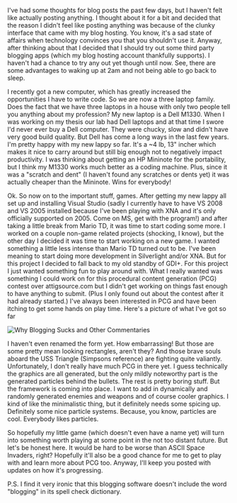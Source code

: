 I've had some thoughts for blog posts the past few days, but I haven't felt like actually posting anything. I thought about it for a bit and decided that the reason I didn't feel like posting anything was because of the clunky interface that came with my blog hosting. You know, it's a sad state of affairs when technology convinces you that you shouldn't use it. Anyway, after thinking about that I decided that I should try out some third party blogging apps (which my blog hosting account thankfully supports). I haven't had a chance to try any out yet though until now. See, there are some advantages to waking up at 2am and not being able to go back to sleep.

I recently got a new computer, which has greatly increased the opportunities I have to write code. So we are now a three laptop family. Does the fact that we have three laptops in a house with only two people tell you anything about my profession? My new laptop is a Dell M1330. When I was working on my thesis our lab had Dell laptops and at that time I swore I'd never ever buy a Dell computer. They were chucky, slow and didn't have very good build quality. But Dell has come a long ways in the last few years. I'm pretty happy with my new lappy so far. It's a ~4 lb, 13" incher which makes it nice to carry around but still big enough not to negatively impact productivity. I was thinking about getting an HP Mininote for the portability, but I think my M1330 works much better as a coding machine. Plus, since it was a "scratch and dent" (I haven't found any scratches or dents yet) it was actually cheaper than the Mininote. Wins for everybody!

Ok. So now on to the important stuff, games. After getting my new lappy all set up and installing Visual Studio (sadly I currently have to have VS 2008 and VS 2005 installed because I've been playing with XNA and it's only officially supported on 2005. Come on MS, get with the program!) and after taking a little break from Mario TD, it was time to start coding some more. I worked on a couple non-game related projects (shocking, I know), but the other day I decided it was time to start working on a new game. I wanted something a little less intense than Mario TD turned out to be. I've been meaning to start doing more development in Silverlight and/or XNA. But for this project I decided to fall back to my old standby of GDI+. For this project I just wanted something fun to play around with. What I really wanted was something I could work on for this procedural content generation (PCG) contest over attigsource.com but I didn't get working on things fast enough to have anything to submit. (Plus I only found out about the contest after it had already started.) I've always been interested in PCG and have been itching to get some hands on play time. Here's a picture of what I've got so far

![Why Blogging Sucks and Other Commentaries](/images/why-blogging-sucks-and-other-commentaries-1.png)
 
I haven't even renamed the form yet. How embarrassing! But those are some pretty mean looking rectangles, aren't they? And those brave souls aboard the USS Triangle (Simpsons reference) are fighting quite valiantly. Unfortunately, I don't really have much PCG in there yet. I guess technically the graphics are all generated, but the only mildly noteworthy part is the generated particles behind the bullets. The rest is pretty boring stuff. But the framework is coming into place. I want to add in dynamically and randomly generated enemies and weapons and of course cooler graphics. I kind of like the minimalistic thing, but it definitely needs some spicing up. Definitely some nice particle systems. Because, you know, particles are cool. Everybody likes particles. 

So hopefully my little game (which doesn't even have a name yet) will turn into something worth playing at some point in the not too distant future. But let's be honest here. It would be hard to be worse than ASCII Space Invaders, right? Hopefully it'll also be a good chance for me to get to play with and learn more about PCG too. Anyway, I'll keep you posted with updates on how it's progressing.


P.S. I find it very ironic that this blogging software doesn't include the word "blogging" in its spell check dictionary.